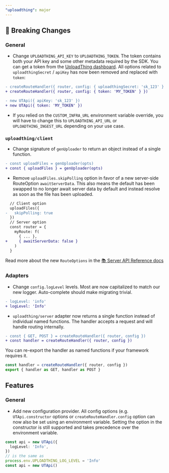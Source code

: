 ```yaml
---
"uploadthing": major
---
```


## 🚨 Breaking Changes

### General

- Change `UPLOADTHING_API_KEY` to `UPLOADTHING_TOKEN`. The token contains both your API key and some other metadata required by the SDK. You can get a token from the [UploadThing dashboard](https://uploadthing.com/dashboard). All options related to `uploadthingSecret` / `apiKey` has now been removed and replaced with `token`:

```diff
- createRouteHandler({ router, config: { uploadthingSecret: 'sk_123' } })
+ createRouteHandler({ router, config: { token: 'MY_TOKEN' } })

- new UTApi({ apiKey: 'sk_123' })
+ new UTApi({ token: 'MY_TOKEN' })
```

- If you relied on the `CUSTOM_INFRA_URL` environment variable override, you will have to change this to `UPLOADTHING_API_URL` or `UPLOADTHING_INGEST_URL` depending on your use case.

### `uploadthing/client`

- Change signature of `genUploader` to return an object instead of a single function.

```diff
- const uploadFiles = genUploader(opts)
+ const { uploadFiles } = genUploader(opts)
```

- Remove `uploadFiles.skipPolling` option in favor of a new server-side RouteOption `awaitServerData`. This also means the default has been swapped to no longer await server data by default and instead resolve as soon as the file has been uploaded.

```diff
  // Client option
  uploadFiles({
-   skipPolling: true 
  })
  // Server option
  const router = {
    myRoute: f(
      { ... }, 
+     { awaitServerData: false }
    )    
  }
```

Read more about the new `RouteOptions` in the [📚 Server API Reference docs](https://docs.uploadthing.com/api-reference/server#route-options)

### Adapters

- Change `config.logLevel` levels. Most are now capitalized to match our new logger. Auto-complete should make migrating trivial.

```diff
- logLevel: 'info'
+ logLevel: 'Info'
```

- `uploadthing/server` adapter now returns a single function instead of individual named functions. The handler accepts a request and will handle routing internally.

```diff
- const { GET, POST } = createRouteHandler({ router, config })
+ const handler = createRouteHandler({ router, config })
```

You can re-export the handler as named functions if your framework requires it.

```ts
const handler = createRouteHandler({ router, config })
export { handler as GET, handler as POST }
```

## Features

### General

- Add new configuration provider. All config options (e.g. `UTApi.constructor` options or `createRouteHandler.config` option can now also be set using an environment variable. Setting the option in the constructor is still supported and takes precedence over the environment variable.

```ts
const api = new UTApi({
  logLevel: 'Info',
})
// is the same as
process.env.UPLOADTHING_LOG_LEVEL = 'Info'
const api = new UTApi()
```